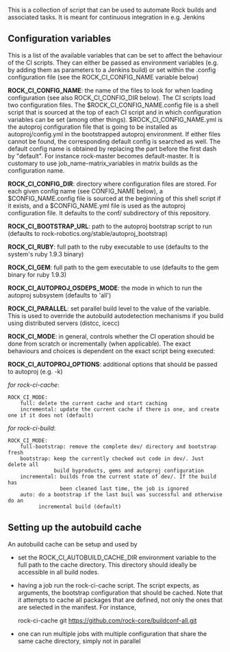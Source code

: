 This is a collection of script that can be used to automate Rock builds and
associated tasks. It is meant for continuous integration in e.g. Jenkins

Configuration variables
-----------------------
This is a list of the available variables that can be set to affect the behaviour
of the CI scripts. They can either be passed as environment variables (e.g. by
adding them as parameters to a Jenkins build) or set within the .config configuration
file (see the ROCK_CI_CONFIG_NAME variable below)

__ROCK_CI_CONFIG_NAME__: the name of the files to look for when loading
configuration (see also ROCK_CI_CONFIG_DIR below). The CI scripts load two
configuration files. The $ROCK_CI_CONFIG_NAME.config file is a shell script that
is sourced at the top of each CI script and in which configuration variables can
be set (among other things). $ROCK_CI_CONFIG_NAME.yml is the autoproj
configuration file that is going to be installed as autoproj/config.yml in the
bootstrapped autoproj environment. If either files cannot be found, the
corresponding default config is searched as well. The default config name is
obtained by replacing the part before the first dash by "default". For instance
rock-master becomes default-master. It is customary to use
job_name-matrix_variables in matrix builds as the configuration name.

__ROCK_CI_CONFIG_DIR__: directory where configuration files are stored. For each
given config name (see CONFIG_NAME below), a $CONFIG_NAME.config file is sourced
at the beginning of this shell script if it exists, and a $CONFIG_NAME.yml file
is used as the autoproj configuration file. It defaults to the conf/
subdirectory of this repository.

__ROCK_CI_BOOTSTRAP_URL__: path to the autoproj bootstrap script to run (defaults to
rock-robotics.org/stable/autoproj_bootstrap)

__ROCK_CI_RUBY__: full path to the ruby executable to use (defaults to the
system's ruby 1.9.3 binary)

__ROCK_CI_GEM__: full path to the gem executable to use (defaults to the gem
binary for ruby 1.9.3)

__ROCK_CI_AUTOPROJ_OSDEPS_MODE__: the mode in which to run the autoproj subsystem
(defaults to 'all')

__ROCK_CI_PARALLEL__: set parallel build level to the value of the variable.  This
is used to override the autobuild autodetection mechanisms if you build using
distributed servers (distcc, icecc)

__ROCK_CI_MODE__: in general, controls whether the CI operation should be done
from scratch or incrementally (when applicable). The exact behaviours and
choices is dependent on the exact script being executed:

__ROCK_CI_AUTOPROJ_OPTIONS__: additional options that should be passed to autoproj (e.g. -k)

_for rock-ci-cache_:
```
ROCK_CI_MODE:
    full: delete the current cache and start caching
    incremental: update the current cache if there is one, and create one if it does not (default)
```

_for rock-ci-build_:
```
ROCK_CI_MODE:
    full-bootstrap: remove the complete dev/ directory and bootstrap fresh
    bootstrap: keep the currently checked out code in dev/. Just delete all
               build byproducts, gems and autoproj configuration
    incremental: builds from the current state of dev/. If the build has
                 been cleaned last time, the job is ignored
    auto: do a bootstrap if the last buil was successful and otherwise do an
          incremental build (default)
```

Setting up the autobuild cache
------------------------------
An autobuild cache can be setup and used by
 - set the ROCK_CI_AUTOBUILD_CACHE_DIR environment variable to the full path to the
   cache directory. This directory should ideally be accessible in all build
   nodes.
 - having a job run the rock-ci-cache script. The script expects, as arguments,
   the bootstrap configuration that should be cached. Note that it attempts to
   cache all packages that are defined, not only the ones that are selected in
   the manifest. For instance,

    rock-ci-cache git https://github.com/rock-core/buildconf-all.git
 - one can run multiple jobs with multiple configuration that share the same cache directory, simply not in parallel
